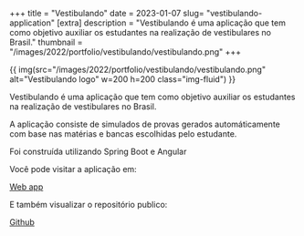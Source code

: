 +++
title = "Vestibulando"
date = 2023-01-07
slug= "vestibulando-application"
[extra]
description = "Vestibulando é uma aplicação que tem como objetivo auxiliar os estudantes na realização de vestibulares no Brasil."
thumbnail = "/images/2022/portfolio/vestibulando/vestibulando.png"
+++


{{ img(src="/images/2022/portfolio/vestibulando/vestibulando.png" alt="Vestibulando logo" w=200 h=200 class="img-fluid") }}

Vestibulando é uma aplicação que tem como objetivo auxiliar os estudantes na realização de vestibulares no Brasil.

A aplicação consiste de simulados de provas gerados automáticamente com base nas matérias e bancas escolhidas pelo estudante.

Foi construída utilizando Spring Boot e Angular

Você pode visitar a aplicação em:

[Web app](https://tsystems-ve001-prod-vestibulando-ffanlh.mo2.mogenius.io/)

E também visualizar o repositório publico:

[Github](https://github.com/vinicius-fernandes/tsystems-vestibulando)